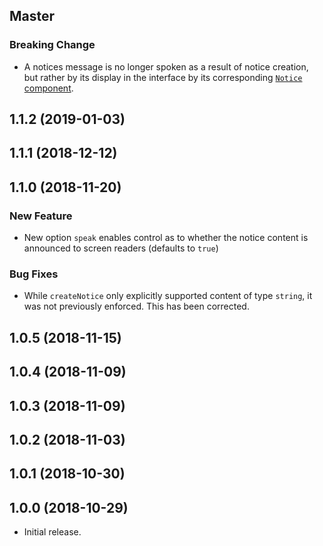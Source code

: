 ## Master

### Breaking Change

- A notices message is no longer spoken as a result of notice creation, but rather by its display in the interface by its corresponding [`Notice` component](https://github.com/WordPress/gutenberg/tree/master/packages/components/src/notice).

## 1.1.2 (2019-01-03)

## 1.1.1 (2018-12-12)

## 1.1.0 (2018-11-20)

### New Feature

- New option `speak` enables control as to whether the notice content is announced to screen readers (defaults to `true`)

### Bug Fixes

- While `createNotice` only explicitly supported content of type `string`, it was not previously enforced. This has been corrected.

## 1.0.5 (2018-11-15)

## 1.0.4 (2018-11-09)

## 1.0.3 (2018-11-09)

## 1.0.2 (2018-11-03)

## 1.0.1 (2018-10-30)

## 1.0.0 (2018-10-29)

- Initial release.
